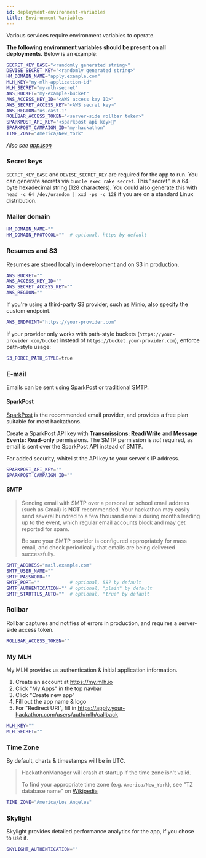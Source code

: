 ```yaml
---
id: deployment-environment-variables
title: Environment Variables
---
```


Various services require environment variables to operate.

**The following environment variables should be present on all deployments.** Below is an example:

```bash
SECRET_KEY_BASE="<randomly generated string>"
DEVISE_SECRET_KEY="<randomly generated string>"
HM_DOMAIN_NAME="apply.example.com"
MLH_KEY="my-mlh-application-id"
MLH_SECRET="my-mlh-secret"
AWS_BUCKET="my-example-bucket"
AWS_ACCESS_KEY_ID="<AWS access key ID>"
AWS_SECRET_ACCESS_KEY="<AWS secret key>"
AWS_REGION="us-east-1"
ROLLBAR_ACCESS_TOKEN="<server-side rollbar token>"
SPARKPOST_API_KEY="<sparkpost api key>"
SPARKPOST_CAMPAIGN_ID="my-hackathon"
TIME_ZONE="America/New_York"
```

_Also see [app.json](https://github.com/codeRIT/hackathon_manager/blob/master/app.json)_

### Secret keys

`SECRET_KEY_BASE` and `DEVISE_SECRET_KEY` are required for the app to run. You can generate secrets via `bundle exec rake secret`. This "secret" is a 64-byte hexadecimal string (128 characters). You could also generate this with `head -c 64 /dev/urandom | xxd -ps -c 128` if you are on a standard Linux distribution.

### Mailer domain

```bash
HM_DOMAIN_NAME=""
HM_DOMAIN_PROTOCOL=""  # optional, https by default
```

### Resumes and S3

Resumes are stored locally in development and on S3 in production.

```bash
AWS_BUCKET=""
AWS_ACCESS_KEY_ID=""
AWS_SECRET_ACCESS_KEY=""
AWS_REGION=""
```

If you're using a third-party S3 provider, such as [Minio](https://min.io), also specify the custom endpoint.

```bash
AWS_ENDPOINT="https://your-provider.com"
```

If your provider only works with path-style buckets (`https://your-provider.com/bucket` instead of `https://bucket.your-provider.com`), enforce path-style usage:

```bash
S3_FORCE_PATH_STYLE=true
```

### E-mail

Emails can be sent using [SparkPost](https://www.sparkpost.com) or traditional SMTP.

#### SparkPost

[SparkPost](https://www.sparkpost.com) is the recommended email provider, and provides a free plan suitable for most hackathons.

Create a SparkPost API key with **Transmissions: Read/Write** and **Message Events: Read-only** permissions. The SMTP permission is _not_ required, as email is sent over the SparkPost API instead of SMTP.

For added security, whitelist the API key to your server's IP address.

```bash
SPARKPOST_API_KEY=""
SPARKPOST_CAMPAIGN_ID=""
```

#### SMTP

>Sending email with SMTP over a personal or school email address (such as Gmail) is **NOT** recommended. Your hackathon may easily send several hundred to a few thousand emails during months leading up to the event, which regular email accounts block and may get reported for spam.
>
>Be sure your SMTP provider is configured appropriately for mass email, and check periodically that emails are being delivered successfully.

```bash
SMTP_ADDRESS="mail.example.com"
SMTP_USER_NAME=""
SMTP_PASSWORD=""
SMTP_PORT=""           # optional, 587 by default
SMTP_AUTHENTICATION="" # optional, "plain" by default
SMTP_STARTTLS_AUTO=""  # optional, "true" by default
```

### Rollbar

Rollbar captures and notifies of errors in production, and requires a server-side access token.

```bash
ROLLBAR_ACCESS_TOKEN=""
```

### My MLH

My MLH provides us authentication & initial application information.

1. Create an account at https://my.mlh.io
2. Click "My Apps" in the top navbar
3. Click "Create new app"
4. Fill out the app name & logo
5. For "Redirect URI", fill in https://apply.your-hackathon.com/users/auth/mlh/callback

```bash
MLH_KEY=""
MLH_SECRET=""
```

### Time Zone

By default, charts & timestamps will be in UTC.

>HackathonManager will crash at startup if the time zone isn't valid.
>
>To find your appropriate time zone (e.g. `America/New_York`), see "TZ database name" on [Wikipedia](https://en.wikipedia.org/wiki/List_of_tz_database_time_zones)

```bash
TIME_ZONE="America/Los_Angeles"
```

### Skylight

Skylight provides detailed performance analytics for the app, if you chose to use it.

```bash
SKYLIGHT_AUTHENTICATION=""
```
